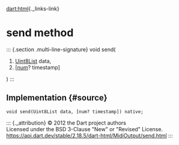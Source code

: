 [dart:html](../../dart-html/dart-html-library){._links-link}

send method
===========

::: {.section .multi-line-signature}
void send(

1.  [Uint8List](../../dart-typed_data/uint8list-class) data,
2.  \[[num](../../dart-core/num-class)? timestamp\]

)
:::

Implementation {#source}
--------------

``` {.language-dart data-language="dart"}
void send(Uint8List data, [num? timestamp]) native;
```

::: {._attribution}
© 2012 the Dart project authors\
Licensed under the BSD 3-Clause \"New\" or \"Revised\" License.\
<https://api.dart.dev/stable/2.18.5/dart-html/MidiOutput/send.html>
:::
